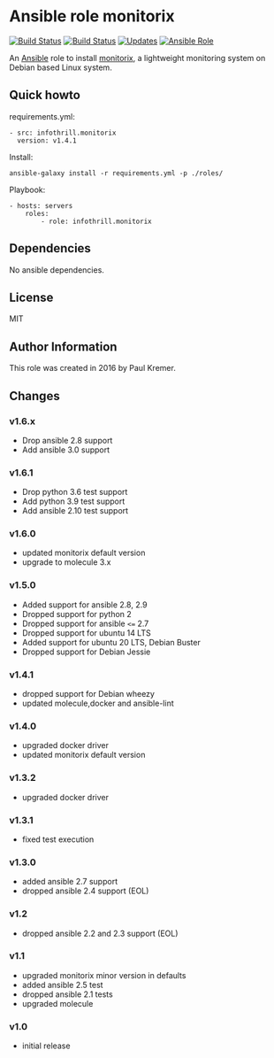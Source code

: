 # Ansible role monitorix

[![Build Status](https://img.shields.io/travis/infothrill/ansible-role-monitorix/master.svg?label=travis_master)](https://travis-ci.org/infothrill/ansible-role-monitorix)
[![Build Status](https://img.shields.io/travis/infothrill/ansible-role-monitorix/develop.svg?label=travis_develop)](https://travis-ci.org/infothrill/ansible-role-monitorix)
[![Updates](https://pyup.io/repos/github/infothrill/ansible-role-monitorix/shield.svg)](https://pyup.io/repos/github/infothrill/ansible-role-monitorix/)
[![Ansible Role](https://img.shields.io/ansible/role/10800.svg)](https://galaxy.ansible.com/infothrill/monitorix/)

An [Ansible](http://www.ansible.com) role to install
[monitorix](http://www.monitorix.org/), a lightweight monitoring system on
Debian based Linux system.

## Quick howto

requirements.yml:

    - src: infothrill.monitorix
      version: v1.4.1

Install:

    ansible-galaxy install -r requirements.yml -p ./roles/

Playbook:

    - hosts: servers
        roles:
            - role: infothrill.monitorix

## Dependencies

No ansible dependencies.

## License

MIT

## Author Information

This role was created in 2016 by Paul Kremer.

## Changes

### v1.6.x

* Drop ansible 2.8 support
* Add ansible 3.0 support

### v1.6.1

* Drop python 3.6 test support
* Add python 3.9 test support
* Add ansible 2.10 test support

### v1.6.0
* updated monitorix default version
* upgrade to molecule 3.x

### v1.5.0

* Added support for ansible 2.8, 2.9
* Dropped support for python 2
* Dropped support for ansible `<=` 2.7
* Dropped support for ubuntu 14 LTS
* Added support for ubuntu 20 LTS, Debian Buster
* Dropped support for Debian Jessie

### v1.4.1

* dropped support for Debian wheezy
* updated molecule,docker and ansible-lint

### v1.4.0

* upgraded docker driver
* updated monitorix default version

### v1.3.2

* upgraded docker driver

### v1.3.1

* fixed test execution

### v1.3.0

* added ansible 2.7 support
* dropped ansible 2.4 support (EOL)

### v1.2

* dropped ansible 2.2 and 2.3 support (EOL)

### v1.1

* upgraded monitorix minor version in defaults
* added ansible 2.5 test
* dropped ansible 2.1 tests
* upgraded molecule

### v1.0

* initial release

